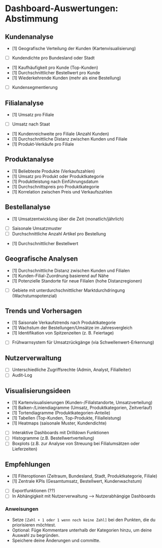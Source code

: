 # Dashboard-Auswertungen: Abstimmung

## Kundenanalyse
- [1] Geografische Verteilung der Kunden (Kartenvisualisierung)
- [ ] Kundendichte pro Bundesland oder Stadt
- [1] Kaufhäufigkeit pro Kunde (Top-Kunden)
- [1] Durchschnittlicher Bestellwert pro Kunde
- [1] Wiederkehrende Kunden (mehr als eine Bestellung)
- [ ] Kundensegmentierung

## Filialanalyse
- [1] Umsatz pro Filiale
- [ ] Umsatz nach Staat
- [1] Kundenreichweite pro Filiale (Anzahl Kunden)
- [1] Durchschnittliche Distanz zwischen Kunden und Filiale
- [1] Produkt-Verkäufe pro Filiale

## Produktanalyse
- [1] Beliebteste Produkte (Verkaufszahlen)
- [1] Umsatz pro Produkt oder Produktkategorie
- [1] Produktleistung nach Einführungsdatum
- [1] Durchschnittspreis pro Produktkategorie
- [1] Korrelation zwischen Preis und Verkaufszahlen

## Bestellanalyse
- [1] Umsatzentwicklung über die Zeit (monatlich/jährlich)
- [ ] Saisonale Umsatzmuster
- [ ] Durchschnittliche Anzahl Artikel pro Bestellung
- [1] Durchschnittlicher Bestellwert

## Geografische Analysen
- [1] Durchschnittliche Distanz zwischen Kunden und Filialen
- [1] Kunden-Filial-Zuordnung basierend auf Nähe
- [1] Potenzielle Standorte für neue Filialen (hohe Distanzregionen)
- [ ] Gebiete mit unterdurchschnittlicher Marktdurchdringung (Wachstumspotenzial)

## Trends und Vorhersagen
- [1] Saisonale Verkaufstrends nach Produktkategorie
- [1] Wachstum der Bestellungen/Umsätze im Jahresvergleich
- [1] Identifikation von Spitzenzeiten (z. B. Feiertage)
- [ ] Frühwarnsystem für Umsatzrückgänge (via Schwellenwert-Erkennung)

## Nutzerverwaltung
- [ ] Unterschiedliche Zugriffsrechte (Admin, Analyst, Filialleiter)
- [ ] Audit-Log

## Visualisierungsideen
- [1] Kartenvisualisierungen (Kunden-/Filialstandorte, Umsatzverteilung)
- [1] Balken-/Liniendiagramme (Umsatz, Produktkategorien, Zeitverlauf)
- [1] Tortendiagramme (Produktkategorien-Anteile)
- [1] Tabellen (Top-Kunden, Top-Produkte, Filialleistung)
- [1] Heatmaps (saisonale Muster, Kundendichte)
- [ ] Interaktive Dashboards mit Drilldown Funktionen
- [ ] Histogramme (z.B. Bestellwertverteilung)
- [ ] Boxplots (z.B. zur Analyse von Streuung bei Filialumsätzen oder Lieferzeiten)

## Empfehlungen
- [1] Filteroptionen (Zeitraum, Bundesland, Stadt, Produktkategorie, Filiale)
- [1] Zentrale KPIs (Gesamtumsatz, Bestellwert, Kundenwachstum)
- [ ] Exportfunktionen (??)
- [ ] In Abhängigkeit mit Nutzerverwaltung --> Nutzerabhängige Dashboards

### Anweisungen
- Setze `[Zahl + 1 oder 1 wenn noch keine Zahl]` bei den Punkten, die du priorisieren möchtest.
- Optional: Füge Kommentare unterhalb der Kategorien hinzu, um deine Auswahl zu begründen.
- Speichere deine Änderungen und committe.
